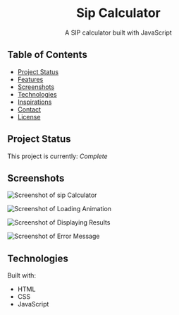 <h1 align="center">Sip Calculator</h1>
<p align="center">A SIP calculator built with JavaScript</p>

## Table of Contents
* [Project Status](#project-status)
* [Features](#features)
* [Screenshots](#screenshots)
* [Technologies](#technologies)
* [Inspirations](#inspirations)
* [Contact](#contact)
* [License](#license)

## Project Status
This project is currently: _Complete_


## Screenshots
![Screenshot of sip Calculator](./images/sip-calc.png)

![Screenshot of Loading Animation](./images/sip-calc-load.png)

![Screenshot of Displaying Results](./images/sip-calc-res.png)

![Screenshot of Error Message](./images/sip-calc-error.png)

## Technologies
Built with:
* HTML
* CSS
* JavaScript
